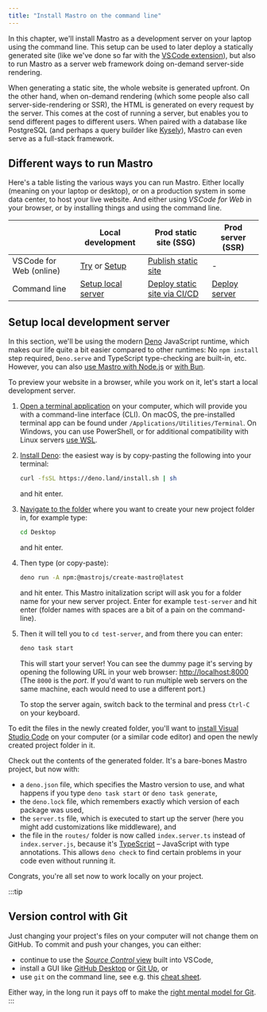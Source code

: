 ```yaml
---
title: "Install Mastro on the command line"
---
```


In this chapter, we'll install Mastro as a development server on your laptop using the command line. This setup can be used to later deploy a statically generated site (like we've done so far with the [VS Code extension](/guide/setup/)), but also to run Mastro as a server web framework doing on-demand server-side rendering.

When generating a static site, the whole website is generated upfront.
On the other hand, when on-demand rendering (which some people also call server-side-rendering or SSR), the HTML is generated on every request by the server. This comes at the cost of running a server, but enables you to send different pages to different users. When paired with a database like PostgreSQL (and perhaps a query builder like [Kysely](https://kysely.dev/)), Mastro can even serve as a full-stack framework.


## Different ways to run Mastro

Here's a table listing the various ways you can run Mastro. Either locally (meaning on your laptop or desktop), or on a production system in some data center, to host your live website. And either using _VS Code for Web_ in your browser, or by installing things and using the command line.

|                          | Local development               | Prod static site (SSG)                  | Prod server (SSR)       |
|--------------------------|---------------------------------|-----------------------------------------|-------------------------|
| VS Code for Web (online) | [Try][try] or [Setup][vsLocal]  | [Publish static site][vsProd]           | -                       |
| Command line             | [Setup local server][cliLocal]  | [Deploy static site via CI/CD][cliProd] | [Deploy server][server] |

[try]: https://github.dev/mastrojs/template-basic
[vsLocal]: /guide/setup/
[cliLocal]: /guide/cli-install/#setup-local-development-server
[vsProd]: /guide/publish-website/
[cliProd]: /guide/deploy/#deploy-static-site-with-ci%2Fcd
[server]: /guide/deploy/#deploy-server-to-production


## Setup local development server

In this section, we'll be using the modern [Deno](https://deno.com) JavaScript runtime, which makes our life quite a bit easier compared to other runtimes: No `npm install` step required, `Deno.serve` and TypeScript type-checking are built-in, etc. However, you can also [use Mastro with Node.js](https://github.com/mastrojs/template-basic-node) or [with Bun](https://github.com/mastrojs/template-basic-bun).

To preview your website in a browser, while you work on it, let's start a local development server.

1.  [Open a terminal application](https://developer.mozilla.org/en-US/docs/Learn_web_development/Getting_started/Environment_setup/Command_line#how_do_you_access_the_terminal) on your computer, which will provide you with a command-line interface (CLI). On macOS, the pre-installed terminal app can be found under `/Applications/Utilities/Terminal`. On Windows, you can use PowerShell, or for additional compatibility with Linux servers [use WSL](https://learn.microsoft.com/en-us/windows/wsl/).

2.  [Install Deno](https://docs.deno.com/runtime/getting_started/installation/): the easiest way is by copy-pasting the following into your terminal:

    ```sh
    curl -fsSL https://deno.land/install.sh | sh
    ```

    and hit enter.

3.  [Navigate to the folder](https://developer.mozilla.org/en-US/docs/Learn_web_development/Getting_started/Environment_setup/Command_line#navigation_on_the_command_line) where you want to create your new project folder in, for example type:

    ```sh
    cd Desktop
    ```

    and hit enter.

4.  Then type (or copy-paste):

    ```sh
    deno run -A npm:@mastrojs/create-mastro@latest
    ```

    and hit enter. This Mastro initalization script will ask you for a folder name for your new server project. Enter for example `test-server` and hit enter (folder names with spaces are a bit of a pain on the command-line).

5.  Then it will tell you to `cd test-server`, and from there you can enter:

    ```sh
    deno task start
    ```

    This will start your server! You can see the dummy page it's serving by opening the following URL in your web browser: [http://localhost:8000](http://localhost:8000) (The `8000` is the _port_. If you'd want to run multiple web servers on the same machine, each would need to use a different port.)

    To stop the server again, switch back to the terminal and press `Ctrl-C` on your keyboard.

To edit the files in the newly created folder, you'll want to [install Visual Studio Code](https://code.visualstudio.com/) on your computer (or a similar code editor) and open the newly created project folder in it.

Check out the contents of the generated folder. It's a bare-bones Mastro project, but now with:

- a `deno.json` file, which specifies the Mastro version to use, and what happens if you type `deno task start` or `deno task generate`,
- the `deno.lock` file, which remembers exactly which version of each package was used,
- the `server.ts` file, which is executed to start up the server (here you might add customizations like middleware), and
- the file in the `routes/` folder is now called `index.server.ts` instead of `index.server.js`, because it's [TypeScript](https://www.typescriptlang.org/) – JavaScript with type annotations. This allows `deno check` to find certain problems in your code even without running it.

Congrats, you're all set now to work locally on your project.

:::tip
## Version control with Git

Just changing your project's files on your computer will not change them on GitHub. To commit and push your changes, you can either:

- continue to use the [_Source Control_ view](/guide/publish-website/#save-changes-and-publish-to-the-web) built into VS Code,
- install a GUI like [GitHub Desktop](https://github.com/apps/desktop) or [Git Up](https://gitup.co/), or
- use `git` on the command line, see e.g. this [cheat sheet](https://git-scm.com/cheat-sheet).

Either way, in the long run it pays off to make the [right mental model for Git](https://mb21.github.io/blog/2023/12/13/right-mental-model-for-git.html).
:::
